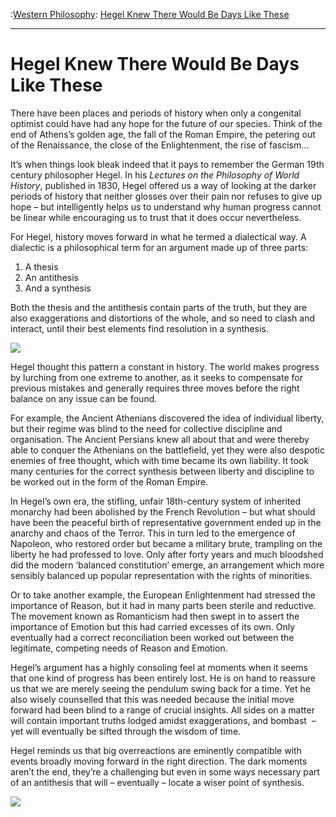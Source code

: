 :[Western Philosophy](https://www.theschooloflife.com/thebookoflife/category/leisure/western-philosophy/): [Hegel Knew There Would Be Days Like These](https://www.theschooloflife.com/thebookoflife/hegel-knew-there-would-be-days-like-these/)

* * *

# Hegel Knew There Would Be Days Like These

There have been places and periods of history when only a congenital optimist could have had any hope for the future of our species. Think of the end of Athens’s golden age, the fall of the Roman Empire, the petering out of the Renaissance, the close of the Enlightenment, the rise of fascism…

It’s when things look bleak indeed that it pays to remember the German 19th century philosopher Hegel. In his _Lectures on the Philosophy of World History_, published in 1830, Hegel offered us a way of looking at the darker periods of history that neither glosses over their pain nor refuses to give up hope – but intelligently helps us to understand why human progress cannot be linear while encouraging us to trust that it does occur nevertheless.

For Hegel, history moves forward in what he termed a dialectical way. A dialectic is a philosophical term for an argument made up of three parts:

1. A thesis
2. An antithesis
3. And a synthesis

Both the thesis and the antithesis contain parts of the truth, but they are also exaggerations and distortions of the whole, and so need to clash and interact, until their best elements find resolution in a synthesis.&nbsp;

![](http://www.eugene-delacroix.com/images/paintings/liberty-leading-the-people.jpg)

Hegel thought this pattern a constant in history. The world makes progress by lurching from one extreme to another, as it seeks to compensate for previous mistakes and generally requires three moves before the right balance on any issue can be found.

For example, the Ancient Athenians discovered the idea of individual liberty, but their regime was blind to the need for collective discipline and organisation. The Ancient Persians knew all about that and were thereby able to conquer the Athenians on the battlefield, yet they were also despotic enemies of free thought, which with time became its own liability. It took many centuries for the correct synthesis between liberty and discipline to be worked out in the form of the Roman Empire.

In Hegel’s own era, the stifling, unfair 18th-century system of inherited monarchy had been abolished by the French Revolution – but what should have been the peaceful birth of representative government ended up in the anarchy and chaos of the Terror. This in turn led to the emergence of Napoleon, who restored order but became a military brute, trampling on the liberty he had professed to love. Only after forty years and much bloodshed did the modern ‘balanced constitution’ emerge, an arrangement which more sensibly balanced up popular representation with the rights of minorities.

Or to take another example, the European Enlightenment had stressed the importance of Reason, but it had in many parts been sterile and reductive. The movement known as Romanticism had then swept in to assert the importance of Emotion but this had carried excesses of its own. Only eventually had a correct reconciliation been worked out between the legitimate, competing needs of Reason and Emotion.

Hegel’s argument has a highly&nbsp;consoling feel at moments when it seems that one kind of progress has been entirely lost. He is on hand to reassure us that we are merely seeing the pendulum swing back for a time. Yet he also wisely counselled that this was needed because the initial move forward had been blind to a range of crucial insights. All sides on a matter will contain important truths lodged amidst exaggerations, and bombast &nbsp;– yet will eventually be sifted through the wisdom of time.

Hegel reminds us that big overreactions are eminently compatible with events broadly moving forward in the right direction. The dark moments aren’t the end, they’re a challenging but even in some ways necessary part of an antithesis that will – eventually – locate a&nbsp;wiser point of synthesis.

[![](https://img.youtube.com/vi/q54VyCpXDH8/0.jpg)](https://www.youtube.com/embed/q54VyCpXDH8 '')
